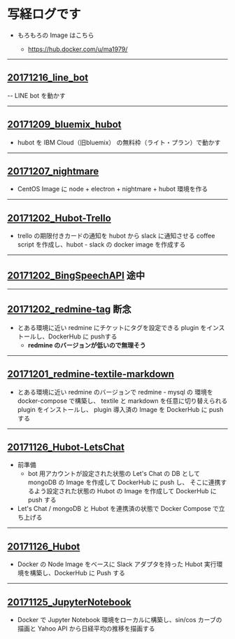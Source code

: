 # 写経ログです

- もろもろの Image はこちら

  - https://hub.docker.com/u/ma1979/
  
---
## [20171216_line_bot](https://github.com/ma1979/sutra/tree/master/20171216_line_bot)
-- LINE bot を動かす

---
## [20171209_bluemix_hubot](https://github.com/ma1979/sutra/tree/master/20171209_bluemix_hubot)
- hubot を IBM Cloud（旧bluemix） の無料枠（ライト・プラン）で動かす

---
## [20171207_nightmare](https://github.com/ma1979/sutra/blob/master/20171207_nightmare/README.md)
- CentOS Image に node + electron + nightmare + hubot 環境を作る

---
## [20171202_Hubot-Trello](https://github.com/ma1979/sutra/blob/master/20171202_Hubot-Trello/readme.md)
- trello の期限付きカードの通知を hubot から slack に通知させる coffee script を作成し、hubot - slack の docker image を作成する


---
## [20171202_BingSpeechAPI](https://github.com/ma1979/sutra/blob/master/20171202_BingSpeechAPI/memo.md) 途中

---
## [20171202_redmine-tag](https://github.com/ma1979/sutra/blob/master/20171202_redmine-tag/memo.md) 断念

- とある環境に近い redmine にチケットにタグを設定できる plugin をインストールし、DockerHub に pushする
  - **redmine のバージョンが低いので無理そう**

---

## [20171201_redmine-textile-markdown](https://github.com/ma1979/sutra/blob/master/20171201_redmine-textile-markdown/memo.md)

- とある環境に近い redmine のバージョンで redmine - mysql の 環境を docker-compose で構築し、 textile と markdown を任意に切り替えられる plugin をインストールし、 plugin 導入済の Image を DockerHub に push する

---
## [20171126_Hubot-LetsChat](https://github.com/ma1979/sutra/blob/master/20171126_Hubot-LetsChat/hubot-letschat.md)
- 前準備
  - bot 用アカウントが設定された状態の Let's Chat の DB として mongoDB の Image を作成して DockerHub に push し、 そこに連携するよう設定された状態の Hubot の Image を作成して DockerHub に push する
- Let's Chat / mongoDB と Hubot を連携済の状態で Docker Compose で立ち上げる

---

## [20171126_Hubot](https://github.com/ma1979/sutra/blob/master/20171126_Hubot/Hubot%20%E7%92%B0%E5%A2%83%E6%A7%8B%E7%AF%89.md)
- Docker の Node Image をベースに Slack アダプタを持った Hubot 実行環境を構築し、DockerHub に Push する

---

## [20171125_JupyterNotebook](https://github.com/ma1979/sutra/blob/master/20171125_JupyterNotebook/Jupyter%20NoteBook%E7%92%B0%E5%A2%83%E6%A7%8B%E7%AF%89.md)
- Docker で Jupyter Notebook 環境をローカルに構築し、sin/cos カーブの描画と Yahoo API から日経平均の推移を描画する





